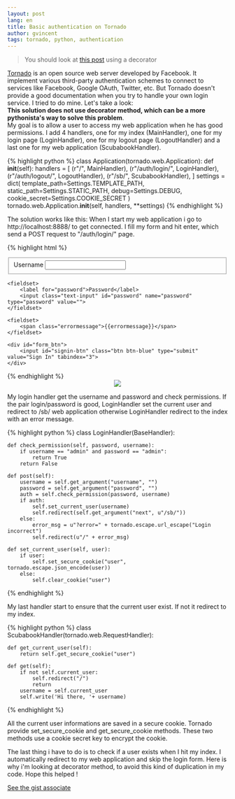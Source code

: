 ```yaml
---
layout: post
lang: en
title: Basic authentication on Tornado
author: gvincent
tags: tornado, python, authentication
---
```

<blockquote>
You should look at <a href="/2013/02/12/Basic-authentication-on-Tornado-with-a-decorator.html">this post</a> using a decorator</blockquote>
<p>
<a href="http://www.tornadoweb.org/">Tornado</a> is an open source web server developed by Facebook. It implement various third-party authentication schemes to connect to services like Facebook, Google OAuth, Twitter, etc. But Tornado doesn't provide a good documentation when you try to handle your own login service. I tried to do mine. Let's take a look:
<br>
<b>This solution does not use decorator method, which can be a more pythonista's way to solve this problem</b>.
<br>
My goal is to allow a user to access my web application when he has good permissions. I add 4 handlers, one for my index (MainHandler), one for my login page (LoginHandler), one for my logout page (LogoutHandler) and a last one for my web application (ScubabookHandler). 
</p>

{% highlight python %}
class Application(tornado.web.Application):
    def __init__(self):
        handlers = [
            (r"/", MainHandler),
            (r"/auth/login/", LoginHandler),
            (r"/auth/logout/", LogoutHandler),
            (r"/sb/", ScubabookHandler),
            ]
        settings = dict(
            template_path=Settings.TEMPLATE_PATH,
            static_path=Settings.STATIC_PATH,
            debug=Settings.DEBUG,
            cookie_secret=Settings.COOKIE_SECRET
            )
        tornado.web.Application.__init__(self, handlers, **settings)
{% endhighlight %}

The solution works like this:
When I start my web application i go to http://localhost:8888/ to get connected. I fill my form and hit enter, which send a POST request to "/auth/login/" page.

{% highlight html %}
<form action="/auth/login/" method="post" id="login_form">
    <fieldset>
        <label for="username">Username</label>
        <input class="text-input" id="username" name="username" type="text" value="">
    </fieldset>

    <fieldset>
        <label for="password">Password</label>
        <input class="text-input" id="password" name="password" type="password" value="">
    </fieldset>

    <fieldset>
        <span class="errormessage">{{errormessage}}</span>
    </fieldset>

    <div id="form_btn">
        <input id="signin-btn" class="btn btn-blue" type="submit" value="Sign In" tabindex="3">
    </div>
</form>
{% endhighlight %}

<center><img src="https://lh5.googleusercontent.com/-nfy2GESHMmI/URYyQCgy_4I/AAAAAAAAK7U/FA33XlBrjto/s299/login.png"></center>

My login handler get the username and password and check permissions.
If the pair login/password is good, LoginHandler set the current user and redirect to /sb/ web application otherwise LoginHandler redirect to the index with an error message.

{% highlight python %}
class LoginHandler(BaseHandler):

    def check_permission(self, password, username):
        if username == "admin" and password == "admin":
            return True
        return False

    def post(self):
        username = self.get_argument("username", "")
        password = self.get_argument("password", "")
        auth = self.check_permission(password, username)
        if auth:
            self.set_current_user(username)
            self.redirect(self.get_argument("next", u"/sb/"))
        else:
            error_msg = u"?error=" + tornado.escape.url_escape("Login incorrect")
            self.redirect(u"/" + error_msg)

    def set_current_user(self, user):
        if user:
            self.set_secure_cookie("user", tornado.escape.json_encode(user))
        else:
            self.clear_cookie("user")
{% endhighlight %}

My last handler start to ensure that the current user exist. If not it redirect to my index.

{% highlight python %}
class ScubabookHandler(tornado.web.RequestHandler):

    def get_current_user(self):
        return self.get_secure_cookie("user")

    def get(self):
        if not self.current_user:
            self.redirect("/")
            return
        username = self.current_user
        self.write('Hi there, '+ username)
{% endhighlight %}

All the current user informations are saved in a secure cookie. Tornado provide set_secure_cookie and get_secure_cookie methods. These two methods use a cookie secret key to encrypt the cookie.

The last thing i have to do is to check if a user exists when I hit my index. I automatically redirect to my web application and skip the login form. Here is why i'm looking at decorator method, to avoid this kind of duplication in my code.
Hope this helped !

<a href="https://gist.github.com/guillaumevincent/4745647">See the gist associate</a>